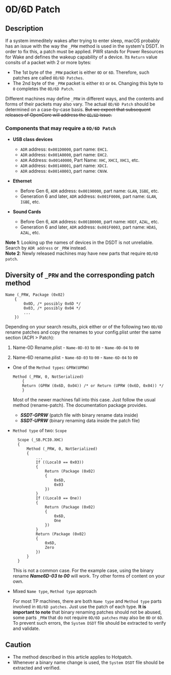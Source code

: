 # 0D/6D Patch

## Description

If a system immeditely wakes after trying to enter sleep, macOS probably has an issue with the way the `_PRW` method is used in the system's DSDT. In order to fix this, a patch must be applied. PWR stands for Power Resources for Wake and defines the wakeup capability of a device. Its `Return` value consits of a packet with 2 or more bytes:

- The 1st byte of the `_PRW` packet is either `0D` or `6D`. Therefore, such patches are called `0D/6D Patches`. 
- The 2nd byte of the `_PRW` packet is either `03` or `04`. Changing this byte to `0` completes the `0D/6D Patch`.  

Different machines may define `_PRW` in different ways, and the contents and forms of their packets may also vary. The actual `0D/6D Patch` should be determined on a case-by-case basis. ~~But we expect that subsequent releases of OpenCore will address the `0D/6D` issue.~~

### Components that may require a `0D/6D Patch`

- **USB class devices**
  - `ADR` address: `0x001D0000`, part name: `EHC1`.
  - `ADR` address: `0x001A0000`, part name: `EHC2`.
  - `ADR` Address: `0x00140000`, Part Name: `XHC`, `XHCI`, `XHC1`, etc.
  - `ADR` address: `0x00140001`, part name: `XDCI`.
  - `ADR` address: `0x00140003`, part name: `CNVW`.

- **Ethernet**
  - Before Gen 6, `ADR` address: `0x00190000`, part name: `GLAN`, `IGBE`, etc.
  - Generation 6 and later, `ADR` address: `0x001F0006`, part name: `GLAN`, `IGBE`, etc.

- **Sound Cards**
  - Before Gen 6, `ADR` address: `0x001B0000`, part name: `HDEF`, `AZAL`, etc.
  - Generation 6 and later, `ADR` address: `0x001F0003`, part name: `HDAS`, `AZAL`, etc.

**Note 1**: Looking up the names of devices in the DSDT is not unreliable. Search by `ADR address` or `_PRW` instead.  
**Note 2**: Newly released machines may have new parts that require `0D/6D patch`.

## Diversity of `_PRW` and the corresponding patch method
```asl
Name (_PRW, Package (0x02)
    {
        0x0D, /* possibly 0x6D */
        0x03, /* possibly 0x04 */
        ...
    })
```  
Depending on your search results, pick either or of the following two `0D/6D` rename patches and copy the renames to your config.plist unter the same section (ACPI > Patch):

  1. Name-0D Rename.plist
    - `Name-0D-03` to `00`
    - `Name-0D-04` to `00`
    
  2. Name-6D rename.plist
    - `Name-6D-03` to `00`
    - `Name-6D-04` to `00`

- One of the `Method types`: `GPRW(UPRW)`

	```asl
	Method (_PRW, 0, NotSerialized)
    	{
      	Return (GPRW (0x6D, 0x04)) /* or Return (UPRW (0x6D, 0x04)) */
    	}
	```

  Most of the newer machines fall into this case. Just follow the usual method (rename-patch). The documentation package provides.

  - ***SSDT-GPRW*** (patch file with binary rename data inside)
  - ***SSDT-UPRW*** (binary renaming data inside the patch file)

- `Method type` of two: `Scope`

  ```asl
    Scope (_SB.PCI0.XHC)
    {
        Method (_PRW, 0, NotSerialized)
        {
            ...
            If ((Local0 == 0x03))
            {
                Return (Package (0x02)
                {
                    0x6D,
                    0x03
                })
            }
            If ((Local0 == One))
            {
                Return (Package (0x02)
                {
                    0x6D,
                    One
                })
            }
            Return (Package (0x02)
            {
                0x6D,
                Zero
            })
        }
    }
  ```

  This is not a common case. For the example case, using the binary rename ***Name6D-03 to 00*** will work. Try other forms of content on your own.

- Mixed `Name type`, `Method type` approach

  For most TP machines, there are both `Name type` and `Method type` parts involved in `0D/6D patches`. Just use the patch of each type. **It is important to note** that binary renaming patches should not be abused, some parts `_PRW` that do not require `0D/6D patches` may also be `0D` or `6D`. To prevent such errors, the `System DSDT` file should be extracted to verify and validate.

## Caution

- The method described in this article applies to Hotpatch.
- Whenever a binary name change is used, the `System DSDT` file should be extracted and verified.
